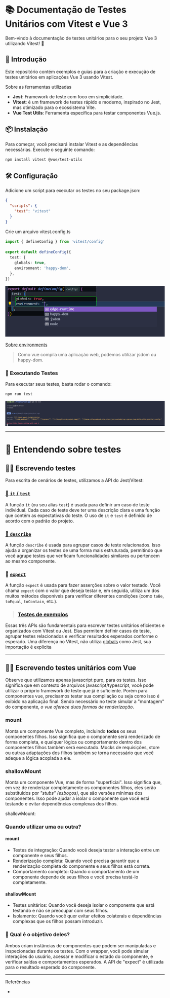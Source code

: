 # 📚 Documentação de Testes Unitários com Vitest e Vue 3

Bem-vindo à documentação de testes unitários para o seu projeto Vue 3 utilizando Vitest! 🎉

## 🚀 Introdução

Este repositório contém exemplos e guias para a criação e execução de testes unitários em aplicações Vue 3 usando Vitest. 

Sobre as ferramentas utilizadas
- **Jest**: Framework de teste com foco em simplicidade.
- **Vitest**: é um framework de testes rápido e moderno, inspirado no Jest, mas otimizado para o ecossistema Vite.
- **Vue Test Utils**: Ferramenta específica para testar componentes Vue.js.

## 📦 Instalação

Para começar, você precisará instalar Vitest e as dependências necessárias. Execute o seguinte comando:

```bash
npm install vitest @vue/test-utils
```

## 🛠️ Configuração
Adicione um script para executar os testes no seu package.json:

```json
{
  "scripts": {
    "test": "vitest"
  }
}
```

Crie um arquivo vitest.config.ts
```typescript
import { defineConfig } from 'vitest/config'

export default defineConfig({
  test: {
    globals: true,
    environment: 'happy-dom',
  },
})
```

![environments](images/environment.png)

[Sobre environments](https://vitest.dev/config/#environment)
> Como vue compila uma aplicação web, podemos utilizar jsdom ou happy-dom.

### 🎯 Executando Testes
Para executar seus testes, basta rodar o comando:

```bash
npm run test
```

![Instalação feita](images/instalação_feita.png)


---

# 🧪 Entendendo sobre testes

## ✍🏽 Escrevendo testes

Para escrita de cenários de testes, utilizamos a API do Jest/Vitest:


### [📄 `it` / `test`](https://vitest.dev/api/#test)
A função `it` (ou seu alias `test`) é usada para definir um caso de teste individual. Cada caso de teste deve ter uma descrição clara e uma função que contém as expectativas do teste. O uso de `it` e `test` é definido de acordo com o padrão do projeto.


### [📄 `describe`](https://vitest.dev/api/#describe)
A função `describe` é usada para agrupar casos de teste relacionados. Isso ajuda a organizar os testes de uma forma mais estruturada, permitindo que você agrupe testes que verificam funcionalidades similares ou pertencem ao mesmo componente.


### 📄 [`expect`](https://vitest.dev/api/expect.html)
A função `expect` é usada para fazer asserções sobre o valor testado. Você chama `expect` com o valor que deseja testar e, em seguida, utiliza um dos muitos métodos disponíveis para verificar diferentes condições (como `toBe`, `toEqual`, `toContain`, etc.).

> ### [Testes de exemplos](src/components/1_Examples/examples.spec.ts)

Essas três APIs são fundamentais para escrever testes unitários eficientes e organizados com Vitest ou Jest.
Elas permitem definir casos de teste, agrupar testes relacionados e verificar resultados esperados conforme o esperado.
Uma diferença no Vitest, não utiliza [globals](https://vitest.dev/config/#globals) como Jest, sua importação é explicita

---

## ✍🏽 Escrevendo testes unitários com Vue

Observe que utilizamos apenas javascript puro, para os testes.
Isso significa que em contexto de arquivos javascript/typescript, você pode utilizar o próprio framework de teste que já é suficiente.
Porém para componentes vue, precisamos testar sua compilação ou seja como isso é exibido na aplicação final.
Sendo necessário no teste simular a "montagem" do componente, *o vue oferece duas formas de renderização*.

### mount
Monta um componente Vue completo, incluindo **todos** os seus componentes filhos.
Isso significa que o componente será renderizado de forma completa, e qualquer lógica ou comportamento dentro dos componentes filhos também será executado.
Mocks de requisições, store ou outras adaptações dos filhos também se torna necessário que você adeque a lógica acoplada a ele.

### shallowMount

Monta um componente Vue, mas de forma "superficial".
Isso significa que, em vez de renderizar completamente os componentes filhos, eles serão substituídos por *"stubs" (esboços)*, que são versões mínimas dos componentes. Isso pode ajudar a isolar o componente que você está testando e evitar dependências complexas dos filhos.

shallowMount:

### Quando utilizar uma ou outra?

#### mount
- Testes de integração: Quando você deseja testar a interação entre um componente e seus filhos.
- Renderização completa: Quando você precisa garantir que a renderização completa do componente e seus filhos está correta.
- Comportamento completo: Quando o comportamento de um componente depende de seus filhos e você precisa testá-lo completamente.

#### shallowMount
- Testes unitários: Quando você deseja isolar o componente que está testando e não se preocupar com seus filhos.
- Isolamento: Quando você quer evitar efeitos colaterais e dependências complexas que os filhos possam introduzir.

### 🔄 Qual é o objetivo deles?

Ambos criam instâncias de componentes que podem ser manipuladas e inspecionadas durante os testes.
Com o wrapper, você pode simular interações do usuário, acessar e modificar o estado do componente, e verificar saídas e comportamentos esperados.
A API de "expect" é utilizada para o resultado esperado do componente.

---

Referências

- 